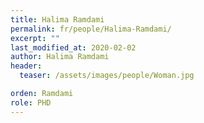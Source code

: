 ```yaml
---
title: Halima Ramdami
permalink: fr/people/Halima-Ramdami/
excerpt: ""
last_modified_at: 2020-02-02
author: Halima Ramdami
header:
  teaser: /assets/images/people/Woman.jpg

orden: Ramdami
role: PHD
---
```


